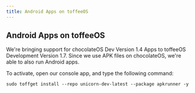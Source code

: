 ```yaml
---
title: Android Apps on toffeeOS
---
```


## Android Apps on toffeeOS
We're bringing support for chocolateOS Dev Version 1.4 Apps to toffeeOS Development Version 1.7. Since we use APK files on chocolateOS, we're able to also run Android apps. 

To activate, open our console app, and type the following command:

```
sudo toffget install --repo unicorn-dev-latest --package apkrunner -y
```
